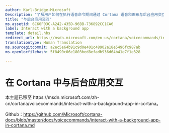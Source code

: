 ```yaml
---
author: Karl-Bridge-Microsoft
Description: "了解用户如何在执行语音命令期间通过 Cortana 语音和画布与后台应用交互。"
title: "与后台应用交互"
ms.assetid: 6C60F03C-A242-435D-96BB-736892CC1CA6
label: Interact with a background app
template: detail.hbs
redirect_url: https://msdn.microsoft.com/en-us/cortana/voicecommands/interact-with-a-background-app-in-cortana
translationtype: Human Translation
ms.sourcegitcommit: a2ec5e64b91c9d0e401c48902a18e5496fc987ab
ms.openlocfilehash: 5f8490c06e1803bed8efadb936d64b41e7f1e328

---
```


# 在 Cortana 中与后台应用交互

本主题已移至 https&#58;//msdn.microsoft.com/zh-cn/cortana/voicecommands/interact-with-a-background-app-in-cortana。

Github：https://github.com/Microsoft/cortana-docs/blob/master/docs/voicecommands/interact-with-a-background-app-in-cortana.md



<!--HONumber=Jul16_HO1-->


